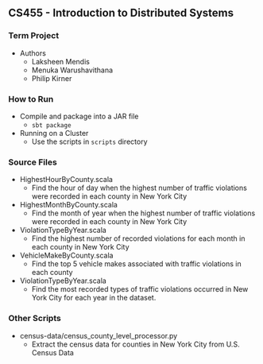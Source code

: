 ## CS455 - Introduction to Distributed Systems

### Term Project

* Authors
    * Laksheen Mendis
    * Menuka Warushavithana
    * Philip Kirner

### How to Run
* Compile and package into a JAR file 
    * `sbt package`
* Running on a Cluster
    * Use the scripts in `scripts` directory
    
    
### Source Files
* HighestHourByCounty.scala
    * Find the hour of day when the highest number of traffic violations were recorded in each county in New York City
* HighestMonthByCounty.scala
    * Find the month of year when the highest number of traffic violations were recorded in each county in New York City
* ViolationTypeByYear.scala
    * Find the highest number of recorded violations for each month in each county in New York City
* VehicleMakeByCounty.scala
    * Find the top 5 vehicle makes associated with traffic violations in each county
* ViolationTypeByYear.scala
    * Find the most recorded types of traffic violations occurred in New York City for each year in the dataset.
    
### Other Scripts
* census-data/census_county_level_processor.py
    * Extract the census data for counties in New York City from U.S. Census Data 
    
   